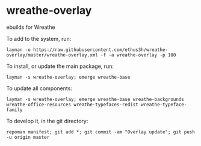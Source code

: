 # wreathe-overlay
ebuilds for Wreathe

To add to the system, run:

`layman -o https://raw.githubusercontent.com/ethus3h/wreathe-overlay/master/wreathe-overlay.xml -f -a wreathe-overlay -p 100`

To install, or update the main package, run:

`layman -s wreathe-overlay; emerge wreathe-base`

To update all components:

`layman -s wreathe-overlay; emerge wreathe-base wreathe-backgrounds wreathe-office-resources wreathe-typefaces-redist wreathe-typeface-family`

To develop it, in the git directory:

`repoman manifest; git add *; git commit -am "Overlay update"; git push -u origin master`

